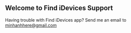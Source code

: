 ## Welcome to Find iDevices Support

Having trouble with Find iDevices app? Send me an email to minhanhhere@gmail.com
